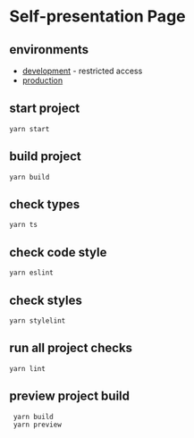# Self-presentation Page

## environments

- [development](http://dev.aliaksei.yakubuk.com.s3-website-us-east-1.amazonaws.com/)  - restricted access
- [production](https://www.aliaksei.yakubuk.com/)

## start project
 ```
 yarn start
 ```

## build project
 ```
 yarn build
 ```

## check types
 ```
 yarn ts
 ```

## check code style
 ```
 yarn eslint
 ```

## check styles
 ```
 yarn stylelint
 ```

## run all project checks 
 ```
 yarn lint
 ```

## preview project build
```
 yarn build
 yarn preview
```

